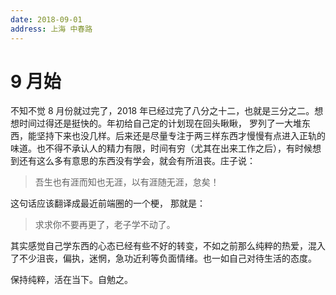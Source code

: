 ```yaml
---
date: 2018-09-01
address: 上海 中春路
---
```


# 9 月始

不知不觉 8 月份就过完了，2018 年已经过完了八分之十二，也就是三分之二。想想时间过得还是挺快的。年初给自己定的计划现在回头瞅瞅， 罗列了一大堆东西，能坚持下来也没几样。后来还是尽量专注于两三样东西才慢慢有点进入正轨的味道。也不得不承认人的精力有限，时间有穷（尤其在出来工作之后），有时候想到还有这么多有意思的东西没有学会，就会有所沮丧。庄子说：

> 吾生也有涯而知也无涯，以有涯随无涯，怠矣！

这句话应该翻译成最近前端圈的一个梗， 那就是：

> 求求你不要再更了，老子学不动了。

其实感觉自己学东西的心态已经有些不好的转变，不如之前那么纯粹的热爱，混入了不少沮丧，偏执，迷惘，急功近利等负面情绪。也一如自己对待生活的态度。

保持纯粹，活在当下。自勉之。
